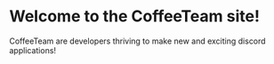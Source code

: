 # Welcome to the CoffeeTeam site!

CoffeeTeam are developers thriving to make new and exciting discord applications!
